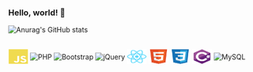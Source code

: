### Hello, world! 👋

![Anurag's GitHub stats](https://github-readme-stats.vercel.app/api?username=Kauadt&show_icons=true&theme=transparent)

<div style="display: inline_block"><br>
  <img align="center" alt="Javascript" height="30" width="40" src="https://raw.githubusercontent.com/devicons/devicon/master/icons/javascript/javascript-plain.svg">
  <img align="center" alt="PHP" height="30" width="40" src="https://cdn.jsdelivr.net/gh/devicons/devicon/icons/php/php-original.svg">
  <img align="center" alt="Bootstrap" height="30" width="40" src="https://cdn.jsdelivr.net/gh/devicons/devicon/icons/bootstrap/bootstrap-original.svg">
  <img align="center" alt="jQuery" height="30" width="40" src="https://cdn.jsdelivr.net/gh/devicons/devicon/icons/jquery/jquery-plain-wordmark.svg">
  <img align="center" alt="React-Native" height="30" width="40" src="https://raw.githubusercontent.com/devicons/devicon/master/icons/react/react-original.svg">
  <img align="center" alt="HTML" height="30" width="40" src="https://raw.githubusercontent.com/devicons/devicon/master/icons/html5/html5-original.svg">
  <img align="center" alt="CSS" height="30" width="40" src="https://raw.githubusercontent.com/devicons/devicon/master/icons/css3/css3-original.svg">
  <img align="center" alt="Csharp" height="30" width="40" src="https://raw.githubusercontent.com/devicons/devicon/master/icons/csharp/csharp-original.svg">
  <img align="center" alt="MySQL" height="30" width="40" src="https://cdn.jsdelivr.net/gh/devicons/devicon/icons/mysql/mysql-original.svg" />
          
</div>
